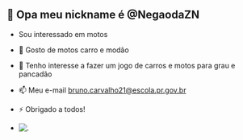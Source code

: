 ## 👋 Opa meu nickname é @NegaodaZN
- Sou interessado em motos 
- 👀 Gosto de motos carro e modão
- 🌱 Tenho interesse  a fazer um jogo de carros e motos para grau e pancadão
- 📫 Meu e-mail bruno.carvalho21@escola.pr.gov.br
- ⚡ Obrigado a todos!

- ![.](https://tenor.com/pt-BR/view/mario-mario-bros-mario-negao-gif-14832744)
